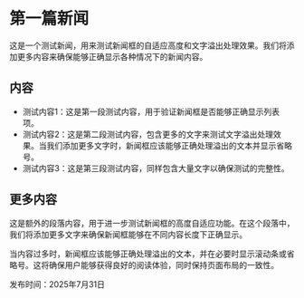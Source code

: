 # 第一篇新闻

这是一个测试新闻，用来测试新闻框的自适应高度和文字溢出处理效果。我们将添加更多内容来确保能够正确显示各种情况下的新闻内容。

## 内容

- 测试内容1：这是第一段测试内容，用于验证新闻框是否能够正确显示列表项。
- 测试内容2：这是第二段测试内容，包含更多的文字来测试文字溢出处理效果。当我们添加更多文字时，新闻框应该能够正确处理溢出的文本并显示省略号。
- 测试内容3：这是第三段测试内容，同样包含大量文字以确保测试的完整性。

## 更多内容

这是额外的段落内容，用于进一步测试新闻框的高度自适应功能。在这个段落中，我们将添加更多文字来确保新闻框能够在不同内容长度下正确显示。

当内容过多时，新闻框应该能够正确处理溢出的文本，并在必要时显示滚动条或省略号。这将确保用户能够获得良好的阅读体验，同时保持页面布局的一致性。

发布时间：2025年7月31日